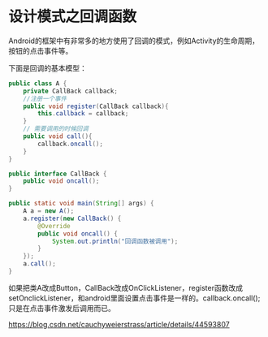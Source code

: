 # 设计模式之回调函数

Android的框架中有非常多的地方使用了回调的模式，例如Activity的生命周期，按钮的点击事件等。

下面是回调的基本模型：

```java
public class A {
	private CallBack callback;
	//注册一个事件
	public void register(CallBack callback){
		this.callback = callback;
	}
	// 需要调用的时候回调
	public void call(){
		callback.oncall();
	}
}
```

```java
public interface CallBack {
	public void oncall();
}
```

```java
public static void main(String[] args) {
	A a = new A();
	a.register(new CallBack() {
		@Override
		public void oncall() {
			System.out.println("回调函数被调用");
		}
	});
	a.call();
}
```

如果把类A改成Button，CallBack改成OnClickListener，register函数改成setOnclickListener，和android里面设置点击事件是一样的。callback.oncall();只是在点击事件激发后调用而已。



https://blog.csdn.net/cauchyweierstrass/article/details/44593807